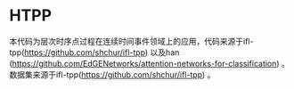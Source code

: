# HTPP
本代码为层次时序点过程在连续时间事件领域上的应用，代码来源于ifl-tpp(https://github.com/shchur/ifl-tpp) 以及han (https://github.com/EdGENetworks/attention-networks-for-classification) 。数据集来源于ifl-tpp(https://github.com/shchur/ifl-tpp) 。
